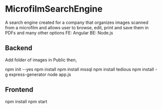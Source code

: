 # MicrofilmSearchEngine
A search engine created for a company that organizes images scanned from a microfilm and allows user to browse, edit, print and save them in PDFs and many other options
FE: Angular
BE: Node.js

## Backend
Add folder of images in Public then,

npm init --yes
npm install
npm install mssql
npm install tedious
npm install -g express-generator
node app.js


## Frontend
npm install
npm start
